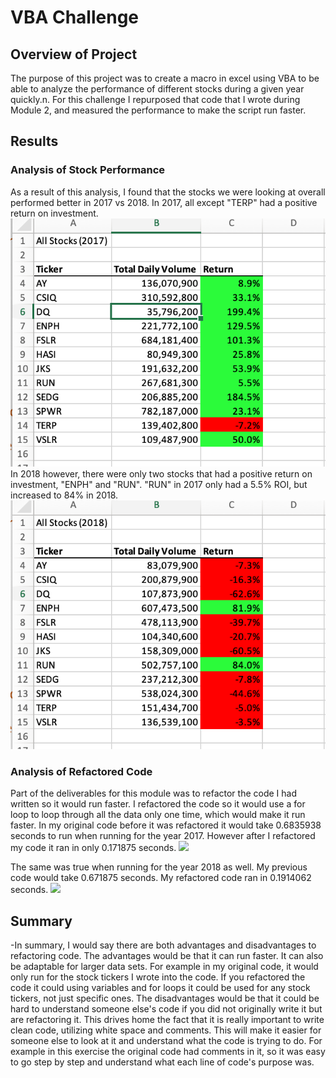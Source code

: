 # VBA Challenge
## Overview of Project
The purpose of this project was to create a macro in excel using VBA to be able to analyze the performance of different stocks during a given year quickly.n. For this challenge I repurposed that code that I wrote during Module 2, and measured the performance to make the script run faster.
## Results
### Analysis of Stock Performance
As a result of this analysis, I found that the stocks we were looking at overall performed better in 2017 vs 2018.  In 2017, all except "TERP" had a positive return on investment.  
![](resources/stocks_2017.png)
<br>
In 2018 however, there were only two stocks that had a positive return on investment, "ENPH" and "RUN". "RUN" in 2017 only had a 5.5% ROI, but increased to 84% in 2018.
<br>
![](resources/stocks_2018.png)
### Analysis of Refactored Code
Part of the deliverables for this module was to refactor the code I had written so it would run faster.  I refactored the code so it would use a for loop to loop through all the data only one time, which would make it run faster. In my original code before it was refactored it would take 0.6835938 seconds to run when running for the year 2017.  However after I refactored my code it ran in only 0.171875 seconds.
![](resources/VBA_Challenge_2017)

The same was true when running for the year 2018 as well. My previous code would take 0.671875 seconds. My refactored code ran in 0.1914062 seconds.
![](resources/VBA_Challenge_2018)
## Summary
-In summary, I would say there are both advantages and disadvantages to refactoring code.  The advantages would be that it can run faster.  It can also be adaptable for larger data sets.  For example in my original code, it would only run for the stock tickers I wrote into the code.  If you refactored the code it could using variables and for loops it could be used for any stock tickers, not just specific ones.  The disadvantages would be that it could be hard to understand someone else's code if you did not originally write it but are refactoring it.  This drives home the fact that it is really important to write clean code, utilizing white space and comments.  This will make it easier for someone else to look at it and understand what the code is trying to do.  For example in this exercise the original code had comments in it, so it was easy to go step by step and understand what each line of code's purpose was.
